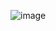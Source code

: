 ![image](https://github.com/BogusFrontend/simple-landing-brand/assets/101849208/c49f2754-4bc9-458a-a4c1-e8067c49c733)
